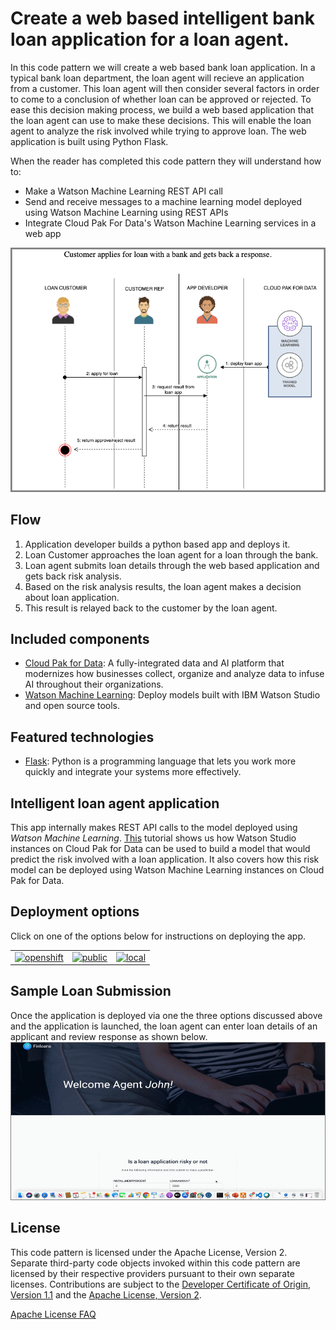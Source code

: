 # Create a web based intelligent bank loan application for a loan agent. 

In this code pattern we will create a web based bank loan application. In a typical bank loan department,  the loan agent will recieve an application from a customer. This loan agent will then consider several factors in order to come to a conclusion of whether loan can be approved or rejected. To ease this decision making process, we build a web based application that the loan agent can use to make these decisions.  This will enable the loan agent to analyze the risk involved while trying to approve loan. The web application is built using Python Flask. 

When the reader has completed this code pattern they will understand how to:

* Make a Watson Machine Learning REST API call
* Send and receive messages to a machine learning model deployed using Watson Machine Learning using REST APIs
* Integrate Cloud Pak For Data's Watson Machine Learning services in a web app

![architecture](doc/source/images/architecture.png)

## Flow

1. Application developer builds a python based app and deploys it.  
2. Loan Customer approaches the loan agent for a loan through the bank. 
3. Loan agent submits loan details through the web based application and gets back risk analysis. 
4. Based on the risk analysis results, the loan agent makes a decision about loan application.
5. This result is relayed back to the customer by the loan agent. 

## Included components

* [Cloud Pak for Data](https://www.ibm.com/products/cloud-pak-for-data/): A fully-integrated data and AI platform that modernizes how businesses collect, organize and analyze data to infuse AI throughout their organizations.
* [Watson Machine Learning](https://www.ibm.com/cloud/machine-learning/): Deploy models built with IBM Watson Studio and open source tools.

## Featured technologies

* [Flask](http://flask.pocoo.org/): Python is a programming language that lets you work more quickly and integrate your systems more effectively.

## Intelligent loan agent application

This app internally makes REST API calls to the model deployed using *Watson Machine Learning*. [This](https://developer.ibm.com/tutorials/infuse-a-loan-department-platform-with-ai/) tutorial shows us how Watson Studio instances on Cloud Pak for Data can be used to build a model that would predict the risk involved with a loan application. It also covers how this risk model can be deployed using Watson Machine Learning instances on Cloud Pak for Data.

## Deployment options

Click on one of the options below for instructions on deploying the app.

|   |   |   |
| - | - | - |
| [![openshift](https://raw.githubusercontent.com/IBM/pattern-utils/master/deploy-buttons/openshift.png)](doc/source/openshift.md) | [![public](https://raw.githubusercontent.com/IBM/pattern-utils/master/deploy-buttons/cf.png)](doc/source/cf.md) | [![local](https://raw.githubusercontent.com/IBM/pattern-utils/master/deploy-buttons/local.png)](doc/source/local.md) |

## Sample Loan Submission

 Once the application is deployed via one the three options discussed above and the application is launched, the loan agent can enter loan details of an applicant and review response as shown below.
![sample output](doc/source/images/LoanApplication-demo.gif)

## License

This code pattern is licensed under the Apache License, Version 2. Separate third-party code objects invoked within this code pattern are licensed by their respective providers pursuant to their own separate licenses. Contributions are subject to the [Developer Certificate of Origin, Version 1.1](https://developercertificate.org/) and the [Apache License, Version 2](https://www.apache.org/licenses/LICENSE-2.0.txt).

[Apache License FAQ](https://www.apache.org/foundation/license-faq.html#WhatDoesItMEAN)
